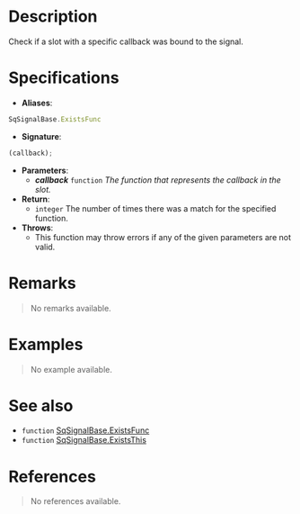 # Description

Check if a slot with a specific callback was bound to the signal.

# Specifications

* **Aliases**:
```js
SqSignalBase.ExistsFunc
```
* **Signature**:
```js
(callback);
```
* **Parameters**:
	* **_callback_** `function` *The function that represents the callback in the slot.*
* **Return**:
	* `integer` The number of times there was a match for the specified function.
* **Throws**:
	* This function may throw errors if any of the given parameters are not valid.

# Remarks

> No remarks available.

# Examples

> No example available.

# See also

* `function` [SqSignalBase.ExistsFunc](Function.SqSignalBase.Exists)
* `function` [SqSignalBase.ExistsThis](Function.SqSignalBase.ExistsThis)

# References

> No references available.

